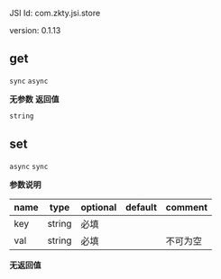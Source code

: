 

JSI Id: com.zkty.jsi.store

version: 0.1.13



## get
`sync` `async`



**无参数**
**返回值**
``` js
string
``` 



## set
`async` `sync`



**参数说明**

| name                        | type      | optional | default   | comment  |
| --------------------------- | --------- | -------- | --------- |--------- |
| key | string | 必填 |  |  |
| val | string | 必填 |  | 不可为空 |
**无返回值**


    